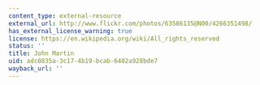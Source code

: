 ```yaml
---
content_type: external-resource
external_url: http://www.flickr.com/photos/63586135@N00/4266351498/
has_external_license_warning: true
license: https://en.wikipedia.org/wiki/All_rights_reserved
status: ''
title: John Martin
uid: adc0835a-3c17-4b19-bcab-6402a928bde7
wayback_url: ''
---
```

